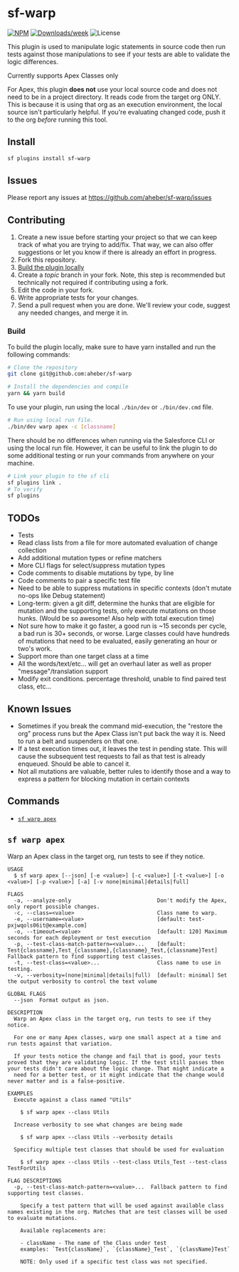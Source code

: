 # sf-warp

[![NPM](https://img.shields.io/npm/v/sf-warp.svg?label=sf-warp)](https://www.npmjs.com/package/sf-warp) [![Downloads/week](https://img.shields.io/npm/dw/sf-warp.svg)](https://npmjs.org/package/sf-warp) ![License](https://img.shields.io/badge/License-MIT-brightgreen.svg)

This plugin is used to manipulate logic statements in source code then run tests against those manipulations to see if your tests are able to validate the logic differences.

Currently supports Apex Classes only

For Apex, this plugin **does not** use your local source code and does not need to be in a project directory. It reads code from the target org ONLY. This is because it is using that org as an execution environment, the local source isn't particularly helpful. If you're evaluating changed code, push it to the org _before_ running this tool.

## Install

```bash
sf plugins install sf-warp
```

## Issues

Please report any issues at https://github.com/aheber/sf-warp/issues

## Contributing

1. Create a new issue before starting your project so that we can keep track of
   what you are trying to add/fix. That way, we can also offer suggestions or
   let you know if there is already an effort in progress.
2. Fork this repository.
3. [Build the plugin locally](#build)
4. Create a _topic_ branch in your fork. Note, this step is recommended but technically not required if contributing using a fork.
5. Edit the code in your fork.
6. Write appropriate tests for your changes.
7. Send a pull request when you are done. We'll review your code, suggest any needed changes, and merge it in.

### Build

To build the plugin locally, make sure to have yarn installed and run the following commands:

```bash
# Clone the repository
git clone git@github.com:aheber/sf-warp

# Install the dependencies and compile
yarn && yarn build
```

To use your plugin, run using the local `./bin/dev` or `./bin/dev.cmd` file.

```bash
# Run using local run file.
./bin/dev warp apex -c [classname]
```

There should be no differences when running via the Salesforce CLI or using the local run file. However, it can be useful to link the plugin to do some additional testing or run your commands from anywhere on your machine.

```bash
# Link your plugin to the sf cli
sf plugins link .
# To verify
sf plugins
```

## TODOs

- Tests
- Read class lists from a file for more automated evaluation of change collection
- Add additional mutation types or refine matchers
- More CLI flags for select/suppress mutation types
- Code comments to disable mutations by type, by line
- Code comments to pair a specific test file
- Need to be able to suppress mutations in specific contexts (don't mutate no-ops like Debug statement)
- Long-term: given a git diff, determine the hunks that are eligible for mutation and the supporting tests, only execute mutations on those hunks. (Would be so awesome! Also help with total execution time)
- Not sure how to make it go faster, a good run is ~15 seconds per cycle, a bad run is 30+ seconds, or worse. Large classes could have hundreds of mutations that need to be evaluated, easily generating an hour or two's work.
- Support more than one target class at a time
- All the words/text/etc... will get an overhaul later as well as proper "message"/translation support
- Modify exit conditions. percentage threshold, unable to find paired test class, etc...

## Known Issues

- Sometimes if you break the command mid-execution, the "restore the org" process runs but the Apex Class isn't put back the way it is. Need to run a belt and suspenders on that one.
- If a test execution times out, it leaves the test in pending state. This will cause the subsequent test requests to fail as that test is already enqueued. Should be able to cancel it.
- Not all mutations are valuable, better rules to identify those and a way to express a pattern for blocking mutation in certain contexts

## Commands

<!-- commands -->

- [`sf warp apex`](#sf-warp-apex)

## `sf warp apex`

Warp an Apex class in the target org, run tests to see if they notice.

```
USAGE
  $ sf warp apex [--json] [-e <value>] [-c <value>] [-t <value>] [-o <value>] [-p <value>] [-a] [-v none|minimal|details|full]

FLAGS
  -a, --analyze-only                           Don't modify the Apex, only report possible changes.
  -c, --class=<value>                          Class name to warp.
  -e, --username=<value>                       [default: test-pxjwqols06it@example.com]
  -o, --timeout=<value>                        [default: 120] Maximum seconds for each deployment or test execution
  -p, --test-class-match-pattern=<value>...    [default: Test{classname},Test_{classname},{classname}_Test,{classname}Test] Fallback pattern to find supporting test classes.
  -t, --test-class=<value>...                  Class name to use in testing.
  -v, --verbosity=(none|minimal|details|full)  [default: minimal] Set the output verbosity to control the text volume

GLOBAL FLAGS
  --json  Format output as json.

DESCRIPTION
  Warp an Apex class in the target org, run tests to see if they notice.

  For one or many Apex classes, warp one small aspect at a time and run tests against that variation.

  If your tests notice the change and fail that is good, your tests proved that they are validating logic. If the test still passes then your tests didn't care about the logic change. That might indicate a
  need for a better test, or it might indicate that the change would never matter and is a false-positive.

EXAMPLES
  Execute against a class named "Utils"

    $ sf warp apex --class Utils

  Increase verbosity to see what changes are being made

    $ sf warp apex --class Utils --verbosity details

  Specificy multiple test classes that should be used for evaluation

    $ sf warp apex --class Utils --test-class Utils_Test --test-class TestForUtils

FLAG DESCRIPTIONS
  -p, --test-class-match-pattern=<value>...  Fallback pattern to find supporting test classes.

    Specify a test pattern that will be used against available class names existing in the org. Matches that are test classes will be used to evaluate mutations.

    Available replacements are:

    - className - The name of the Class under test
    examples: `Test{className}`, `{className}_Test`, `{className}Test`

    NOTE: Only used if a specific test class was not specified.
```

<!-- commandsstop -->
